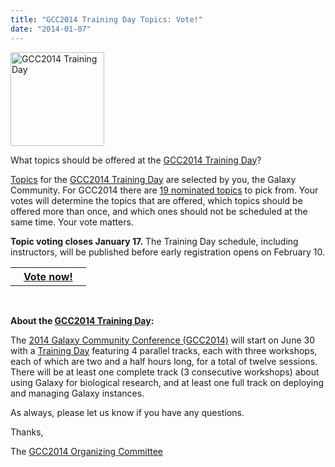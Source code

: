 ```yaml
---
title: "GCC2014 Training Day Topics: Vote!"
date: "2014-01-07"
---
```

<div class='right'><a href='/events/gcc2014/training-day/'><img src="/images/logos/GCC2014LogoTall200.png" alt="GCC2014 Training Day" width="150" /></a></div>

What topics should be offered at the [GCC2014 Training Day](/events/gcc2014/training-day/)?

[Topics](/events/gcc2014/training-day/) for the [GCC2014 Training Day](/events/gcc2014/training-day/) are selected by you, the Galaxy Community.  For GCC2014 there are [19 nominated topics](/events/gcc2014/training-day/#nominated-topics) to pick from.  Your votes will determine the topics that are offered, which topics should be offered more than once,  and which ones should not be scheduled at the same time.  Your vote matters.

**Topic voting closes January 17.** The Training Day schedule, including instructors, will be published before early registration opens on February 10.

<table>
  <tr>
    <th> &nbsp;&nbsp; <a href='/events/gcc2014/training-day/'>Vote now!</a> &nbsp;&nbsp; </th>
  </tr>
</table>

<br />

**About the [GCC2014 Training Day](/events/gcc2014/training-day/):**

The [2014 Galaxy Community Conference (GCC2014)](/events/gcc2014/) will start on June 30 with a [Training Day](/events/gcc2014/training-day/) featuring 4 parallel tracks, each with three workshops, each of which are two and a half hours long, for a total of twelve sessions. There will be at least one complete track (3 consecutive workshops) about using Galaxy for biological research, and at least one full track on deploying and managing Galaxy instances.

As always, please let us know if you have any questions.

Thanks,

The [GCC2014 Organizing Committee](/events/gcc2014/organizers/)

